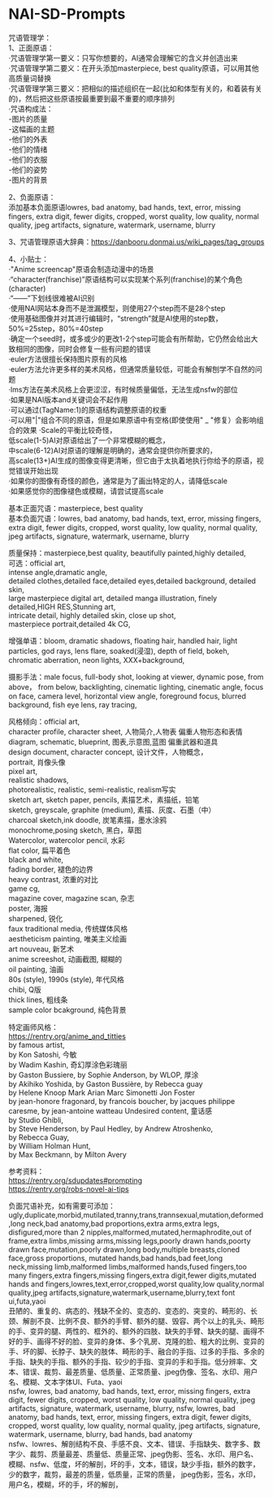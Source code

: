 # NAI-SD-Prompts
咒语管理学：  
1、正面原语：  
·咒语管理学第一要义：只写你想要的，AI通常会理解它的含义并创造出来  
·咒语管理学第二要义：在开头添加masterpiece, best quality原语，可以用其他高质量词替换  
·咒语管理学第三要义：把相似的描述组织在一起(比如和体型有关的，和着装有关的)，然后把这些原语按最重要到最不重要的顺序排列  
·咒语构成法：  
-图片的质量  
-这幅画的主题  
-他们的外表  
-他们的情绪  
-他们的衣服  
-他们的姿势  
-图片的背景  

2、负面原语：  
添加基本负面原语lowres, bad anatomy, bad hands, text, error, missing fingers, extra digit, fewer digits, cropped, worst quality, low quality, normal quality, jpeg artifacts, signature, watermark, username, blurry  

3、咒语管理原语大辞典：https://danbooru.donmai.us/wiki_pages/tag_groups  

4、小贴士：  
·"Anime screencap"原语会制造动漫中的场景  
·“character\(franchise\)”原语结构可以实现某个系列(franchise)的某个角色(character)  
·“——”下划线很难被AI识别  
·使用NAI网站本身而不是泄漏模型，则使用27个step而不是28个step  
·使用基础图像并对其进行编辑时，“strength”就是AI使用的step数，50%=25step，80%=40step  
·确定一个seed时，或多或少的更改1-2个step可能会有所帮助，它仍然会给出大致相同的图像，同时会修复一些有问题的错误  
·euler方法很擅长保持图片原有的风格  
·euler方法允许更多样的美术风格，但通常质量较低，可能会有解刨学不自然的问题  
·lms方法在美术风格上会更涩涩，有时候质量偏低，无法生成nsfw的部位  
·如果是NAI版本and关键词会不起作用  
·可以通过(TagName:1)的原语结构调整原语的权重  
·可以用"|"组合不同的原语，但是如果原语中有空格(即使使用" _ "修复）会影响组合的效果
·Scale的平衡比较奇怪，  
低scale(1-5)AI对原语给出了一个非常模糊的概念，  
中scale(6-12)AI对原语的理解是明确的，通常会提供你所要求的，  
高scale(13+)AI生成的图像变得更清晰，但它由于太执着地执行你给予的原语，视觉错误开始出现  
·如果你的图像有奇怪的颜色，通常是为了画出特定的人，请降低scale  
·如果感觉你的图像褪色或模糊，请尝试提高scale  

基本正面咒语：masterpiece, best quality  
基本负面咒语：lowres, bad anatomy, bad hands, text, error, missing fingers, extra digit, fewer digits, cropped, worst quality, low quality, normal quality, jpeg artifacts, signature, watermark, username, blurry  

质量保持：masterpiece,best quality, beautifully painted,highly detailed,  
可选：official art,  
intense angle,dramatic angle,  
detailed clothes,detailed face,detailed eyes,detailed background, detailed skin,  
large masterpiece digital art, detailed manga illustration, finely detailed,HIGH RES,Stunning art,  
intricate detail, highly detailed skin, close up shot,  
masterpiece portrait,detailed 4k CG,  

增强单语：bloom, dramatic shadows, floating hair, handled hair, light particles, god rays, lens flare, soaked(浸湿), depth of field, bokeh, chromatic aberration, neon lights, XXX+background,  

摄影手法：male focus, full-body shot, looking at viewer, dynamic pose, from above， from below, backlighting, cinematic lighting, cinematic angle, focus on face, camera level, horizontal view angle, foreground focus, blurred background, fish eye lens, ray tracing,  

风格倾向：official art,   
character profile,  character sheet, 人物简介,人物表  偏重人物形态和表情  
diagram, schematic, blueprint, 图表,示意图,蓝图  偏重武器和道具  
design document, character concept, 设计文件，人物概念，  
portrait, 肖像头像  
pixel art,  
realistic shadows,  
photorealistic, realistic, semi-realistic, realism写实  
sketch art, sketch paper, pencils, 素描艺术，素描纸，铅笔  
sketch, greyscale, graphite (medium), 素描、灰度、石墨（中）  
charcoal sketch,ink doodle, 炭笔素描，墨水涂鸦  
monochrome,posing sketch, 黑白，草图  
Watercolor, watercolor pencil, 水彩  
flat color, 扁平着色  
black and white,  
fading border, 褪色的边界  
heavy contrast, 浓重的对比  
game cg,   
magazine cover, magazine scan, 杂志  
poster, 海报  
sharpened, 锐化  
faux traditional media, 传统媒体风格  
aestheticism painting, 唯美主义绘画  
art nouveau, 新艺术  
anime screeshot, 动画截图, 糊糊的  
oil painting, 油画  
80s (style), 1990s (style), 年代风格  
chibi, Q版  
thick lines, 粗线条  
sample color bcakground, 纯色背景  

特定画师风格：  
https://rentry.org/anime_and_titties  
by famous artist,  
by Kon Satoshi, 今敏  
by Wadim Kashin, 奇幻厚涂色彩瑰丽  
by Gaston Bussiere, by Sophie Anderson, by WLOP, 厚涂  
by Akihiko Yoshida, by Gaston Bussière, by Rebecca guay  
by Helene Knoop Mark Arian Marc Simonetti Jon Foster  
by jean-honore fragonard, by francois boucher, by jacques philippe caresme, by jean-antoine watteau Undesired content, 童话感  
by Studio Ghibli,  
by Steve Henderson, by Paul Hedley, by Andrew Atroshenko,  
by Rebecca Guay,  
by William Holman Hunt,  
by Max Beckmann, by Milton Avery  

参考资料：  
https://rentry.org/sdupdates#prompting  
https://rentry.org/robs-novel-ai-tips  


负面咒语补充，如有需要可添加：  
ugly,duplicate,morbid,mutilated,tranny,trans,trannsexual,mutation,deformed,long neck,bad anatomy,bad proportions,extra arms,extra legs, disfigured,more than 2 nipples,malformed,mutated,hermaphrodite,out of frame,extra limbs,missing arms,missing legs,poorly drawn hands,poorty drawn face,mutation,poorly drawn,long body,multiple breasts,cloned face,gross proportions, mutated hands,bad hands,bad feet,long neck,missing limb,malformed limbs,malformed hands,fused fingers,too many fingers,extra fingers,missing fingers,extra digit,fewer digits,mutated hands and fingers,lowres,text,error,cropped,worst quality,low quality,normal quality,jpeg artifacts,signature,watermark,username,blurry,text font ui,futa,yaoi  
丑陋的、重复的、病态的、残缺不全的、变态的、变态的、突变的、畸形的、长颈、解剖不良、比例不良、额外的手臂、额外的腿、毁容、两个以上的乳头、畸形的手、变异的腿、两性的、框外的、额外的四肢、缺失的手臂、缺失的腿、画得不好的手、画得不好的脸、变异的身体、多个乳房、克隆的脸、粗大的比例、变异的手、坏的脚、长脖子、缺失的肢体、畸形的手、融合的手指、过多的手指、多余的手指、缺失的手指、额外的手指、较少的手指、变异的手和手指。低分辨率、文本、错误、裁剪、最差质量、低质量、正常质量、jpeg伪像、签名、水印、用户名、模糊、文本字体UI、Futa、yaoi  
 nsfw, lowres, bad anatomy, bad hands, text, error, missing fingers, extra digit, fewer digits, cropped, worst quality, low quality, normal quality, jpeg artifacts, signature, watermark, username, blurry, nsfw, lowres, bad anatomy, bad hands, text, error, missing fingers, extra digit, fewer digits, cropped, worst quality, low quality, normal quality, jpeg artifacts, signature, watermark, username, blurry, bad hands, bad anatomy  
nsfw、lowres、解剖结构不良、手感不良、文本、错误、手指缺失、数字多、数字少、裁剪、质量最差、质量低、质量正常、jpeg伪影、签名、水印、用户名、模糊、nsfw、低度，坏的解剖，坏的手，文本，错误，缺少手指，额外的数字，少的数字，裁剪，最差的质量，低质量，正常的质量， jpeg伪影，签名，水印，用户名，模糊，坏的手，坏的解剖，  
